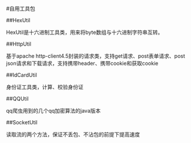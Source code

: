 #自用工具包

##HexUtil

HexUtil是十六进制工具类，用来将byte数组与十六进制字符串互转。

##HttpUtil

基于apache http-client4.5封装的请求类，支持get请求、post表单请求、post json请求和下载请求，支持携带header、携带cookie和获取cookie

##IdCardUtil

身份证工具类，计算、校验身份证

##QQUtil

qq爬虫用到的几个qq加密算法的java版本

##SocketUtil

读取流的两个方法，保证不丢包、不沾包的前提下提高速度